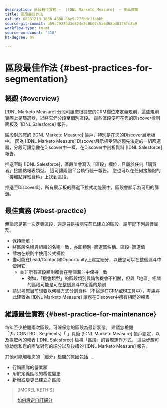 ```yaml
---
description: 區段最佳實務 —  [!DNL Marketo Measure]  — 產品檔案
title: 區段最佳作法
exl-id: 68281210-383b-4688-86e9-27fbdc1fabbb
source-git-commit: b59c79236d3e324e8c8b07c5a6d68bd8176fc8a9
workflow-type: tm+mt
source-wordcount: '418'
ht-degree: 0%

---
```


# 區段最佳作法 {#best-practices-for-segmentation}

## 概觀 {#overview}

[!DNL Marketo Measure] 分段可讓您根據您的CRM欄位來定義規則，這些規則實際上是篩選器，以將它們分段至個別區段。 這些區段便可在您的Discover控制面板及 [!DNL Salesforce] 報告。

區段對於您的 [!DNL Marketo Measure] 帳戶，特別是在您的Discover展示板中。 因為 [!DNL Marketo Measure] Discover展示板受限於預先決定的一組篩選器，分段可讓您像在Discover中一樣，在Discover中剖析資料 [!DNL Salesforce] 報告。

推送至時 [!DNL Salesforce]，區段值會寫入「區段」欄位，且屬於任何「購買者」接觸點報表類型。 這可讓兩個平台執行統一報告。 您也可以在任何接觸點的「接觸點詳細資料」上找到區段。

推送至Discover時，所有展示板的篩選下拉式功能表中，區段會顯示為可用的篩選。

## 最佳實務 {#best-practice}

無論您是第一次定義區段，還是只是檢閱先前已建立的區段，請牢記下列最佳實務。

* 保持簡單！
* 將區段名稱與組織的名稱一致，亦即類別=篩選器名稱、區段=篩選值
* 請勿在規則中使用公式欄位
* 盡可能在Lead/Contact和Opportunity上建立細分，以便您可以在整個漏斗中使用它
   * 並非所有區段類別都會在整個漏斗中保持一致
      * 例如，「機會類型」的區段類別與銷售機會不相關，但與「地區」相關的區段可能是可在整個漏斗中定義的類別
* 請思考您目前想要以何種方式分割資料（不論是在CRM或BI工具中），考慮將此建置為 [!DNL Marketo Measure] 讓您在Discover中擁有相同的報表

## 維護最佳實務 {#best-practice-for-maintenance}

每年至少檢閱兩次區段，可確保您的區段為最新狀態。 建議您檢閱「[!UICONTROL Segments]「 」頁簽 [!DNL Marketo Measure] 帳戶設定，以及提取內的報表 [!DNL Salesforce] 檢視「區段」的實際運作方式。 這些步驟可協助您和您的團隊對您的細分以及後續的 [!DNL Marketo Measure] 報告。

其他可能觸發您的「細分」檢閱的原因包括……

* 行銷團隊的營業額
* 用於定義區段的欄位變更
* 新增或變更已建立之區段

>[!MORELIKETHIS]
>
>[如何設定自訂細分](/help/advanced-marketo-measure-features/segmentation/custom-segmentation.md)

